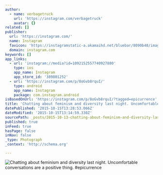 ```yaml
---
author:
  - name: verbagetruck
    url: 'https://instagram.com/verbagetruck'
    avatar: {}
related: []
publisher:
  url: 'https://instagram.com/'
  name: Instagram
  favicon: 'https://instagramstatic-a.akamaihd.net/bluebar/8090b48/images/ico/favicon.ico'
  domain: instagram.com
keywords: []
app_links:
  - url: 'instagram://media?id=1092152557740927880'
    type: ios
    app_name: Instagram
    app_store_id: '389801252'
  - url: 'https://instagram.com/p/8oGvb8rquI/'
    type: android
    app_name: Instagram
    package: com.instagram.android
isBasedOnUrl: 'https://instagram.com/p/8oGvb8rquI/?tagged=epicurrence'
title: 'Chatting about feminism and diversity last night. Uncomfortable conversations are a positive thing. #epicurrence'
datePublished: '2015-10-15T13:28:53.066Z'
dateModified: '2015-10-15T13:14:59.330Z'
sourcePath: _posts/2015-10-13-chatting-about-feminism-and-diversity-last-night-uncomforta.md
published: true
inFeed: true
hasPage: false
inNav: false
_type: Photograph
_context: 'http://schema.org'

---
```

![Chatting about feminism and diversity last night&period; Uncomfortable conversations are a positive thing&period; &num;epicurrence](https://scontent.cdninstagram.com/hphotos-xfa1/t51.2885-15/s640x640/sh0.08/e35/11352725_1500883373570989_214195500_n.jpg)